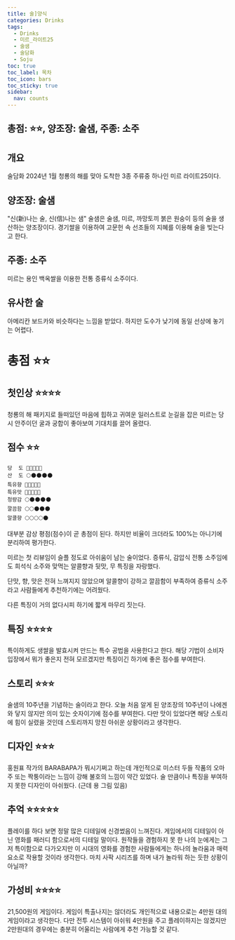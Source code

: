 ```yaml
---
title: 술]양식
categories: Drinks
tags:
  - Drinks
  - 미르_라이트25
  - 술샘
  - 술담화
  - Soju
toc: true
toc_label: 목차
toc_icon: bars
toc_sticky: true
sidebar:
  nav: counts
---
```

## 총점: ⭐⭐, 양조장: 술샘, 주종: 소주
## 개요
술담화 2024년 1월 청룡의 해를 맞아 도착한 3종 주류중 하나인 미르 라이트25이다.
## 양조장: 술샘
"신(新)나는 술, 신(信)나는 샘"
술샘은 술샘, 미르, 까망토끼 붉은 원숭이 등의 술을 생산하는 양조장이다.
경기쌀을 이용하여 고문헌 속 선조들의 지혜를 이용해 술을 빚는다고 한다. 
## 주종: 소주
미르는 용인 백옥쌀을 이용한 전통 증류식 소주이다.
## 유사한 술
아메리칸 보드카와 비슷하다는 느낌을 받았다. 하지만 도수가 낮기에 동일 선상에 놓기는 어렵다.
# 총점 ⭐⭐
## 첫인상 ⭐⭐⭐⭐
청룡의 해 패키지로 들떠있던 마음에 힙하고 귀여운 일러스트로 눈길을 잡은 미르는 당시 안주이던 굴과 궁합이 좋아보여 기대치를 끌어 올렸다.
## 점수 ⭐⭐
	당  도 🌚🌚🌚🌚🌚
	산  도 🌕🌑🌑🌑🌑
	특유향 🌚🌚🌚🌚🌚
	특유맛 🌚🌚🌚🌚🌚
	청량감 🌕🌑🌑🌑🌑
	깔끔함 🌕🌕🌑🌑🌑
	알콜향 🌕🌕🌕🌕🌑
대부분 감상 평점(점수)이 곧 총점이 된다. 하지만 비율이 크더라도 100%는 아니기에 분리하여 평가한다.

미르는 첫 리뷰임이 슬플 정도로 아쉬움이 남는 술이었다. 증류식, 감압식 전통 소주임에도 희석식 소주와 맞먹는 알콜향과 뒷맛, 무 특징을 자랑했다.

단맛, 향, 맛은 전혀 느껴지지 않았으며 알콜향이 강하고 깔끔함이 부족하여 증류식 소주라고 사람들에게 추천하기에는 어려웠다.

다른 특징이 거의 없다시피 하기에 짧게 마무리 짓는다.
## 특징 ⭐⭐⭐⭐
특이하게도 생쌀을 발효시켜 만드는 특수 공법을 사용한다고 한다. 해당 기법이 소비자 입장에서 뭐가 좋은지 전혀 모르겠지만 특징이긴 하기에 좋은 점수를 부여한다.
## 스토리 ⭐⭐⭐
술샘의 10주년을 기념하는 술이라고 한다. 오늘 처음 알게 된 양조장의 10주년이 나에겐 와 닿지 않지만 의미 있는 숫자이기에  점수를 부여한다. 다만 맛이 있었다면 해당 스토리에 힘이 실렸을 것인데 스토리까지 망친 아쉬운 상황이라고 생각한다.
## 디자인 ⭐⭐⭐
홍원표 작가의 BARABAPA가 뭐시기쩌고 하는데 개인적으로 미스터 두들 작품의 오마주 또는 짝퉁이라는 느낌이 강해 불호의 느낌이 약간 있었다. 술 만큼이나 특징을 부여하지 못한 디자인이 아쉬웠다. (근데 용 그림 있음)
## 추억 ⭐⭐⭐⭐⭐

플레이를 하다 보면 정말 많은 디테일에 신경썼음이 느껴진다. 게임에서의 디테일이 아닌 영화를 패러디 함으로서의 디테일 말이다. 원작들을 경험하지 못 한 나의 눈에게는 그저 특이함으로 다가오지만 이 시대의 영화를 경험한 사람들에게는 하나의 놀라움과 매력 요소로 작용할 것이라 생각한다. 마치 사팍 시리즈를 하며 내가 놀라워 하는 듯한 상황이 아닐까?

## 가성비 ⭐⭐⭐⭐

21,500원의 게임이다. 게임이 특출나지는 않더라도 개인적으로 내용으로는 4만원 대의 게임이라고 생각한다. 다만 전투 시스템이 아쉬워 4만원을 주고 플레이하지는 않겠지만 2만원대의 경우에는 충분히 어울리는 사람에게 추천 가능할 것 같다.
